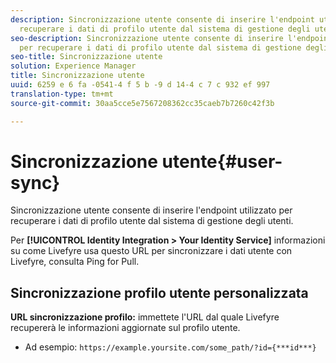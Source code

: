 ```yaml
---
description: Sincronizzazione utente consente di inserire l'endpoint utilizzato per
  recuperare i dati di profilo utente dal sistema di gestione degli utenti.
seo-description: Sincronizzazione utente consente di inserire l'endpoint utilizzato
  per recuperare i dati di profilo utente dal sistema di gestione degli utenti.
seo-title: Sincronizzazione utente
solution: Experience Manager
title: Sincronizzazione utente
uuid: 6259 e 6 fa -0541-4 f 5 b -9 d 14-4 c 7 c 932 ef 997
translation-type: tm+mt
source-git-commit: 30aa5cce5e7567208362cc35caeb7b7260c42f3b

---
```



# Sincronizzazione utente{#user-sync}

Sincronizzazione utente consente di inserire l'endpoint utilizzato per recuperare i dati di profilo utente dal sistema di gestione degli utenti.

Per **[!UICONTROL Identity Integration > Your Identity Service]** informazioni su come Livefyre usa questo URL per sincronizzare i dati utente con Livefyre, consulta Ping for Pull.

## Sincronizzazione profilo utente personalizzata

**URL sincronizzazione profilo:** immettete l'URL dal quale Livefyre recupererà le informazioni aggiornate sul profilo utente.
* Ad esempio: `https://example.yoursite.com/some_path/?id={***id***}`


